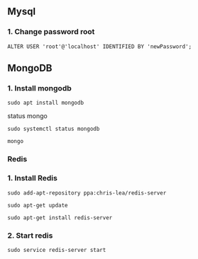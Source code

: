 ## Mysql
### 1. Change password root
```
ALTER USER 'root'@'localhost' IDENTIFIED BY 'newPassword';
```

## MongoDB
### 1. Install mongodb
```
sudo apt install mongodb
```
status mongo
```
sudo systemctl status mongodb
```
```
mongo
```
### Redis
### 1. Install Redis
```
sudo add-apt-repository ppa:chris-lea/redis-server
```

```
sudo apt-get update
```

```
sudo apt-get install redis-server
```
### 2. Start  redis

```
sudo service redis-server start
```

